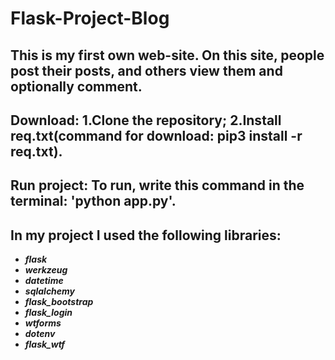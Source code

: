 # Flask-Project-Blog


## This is my first own web-site. On this site, people post their posts, and others view them and optionally comment.

## Download: 1.Clone the repository; 2.Install req.txt(command for download: pip3 install -r req.txt).

## Run project: To run, write this command in the terminal: 'python app.py'.

## In my project I used the following libraries:

+ ***flask***
+ ***werkzeug***
+ ***datetime***
+ ***sqlalchemy***
+ ***flask_bootstrap***
+ ***flask_login***
+ ***wtforms***
+ ***dotenv***
+ ***flask_wtf***
